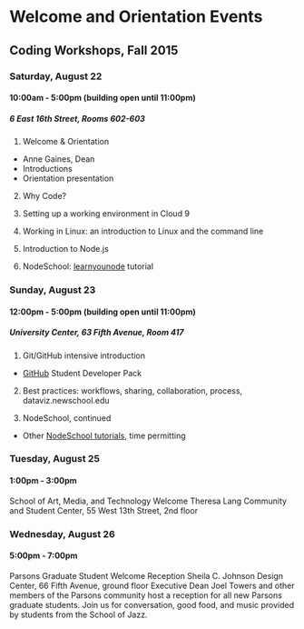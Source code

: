 # Welcome and Orientation Events
## Coding Workshops, Fall 2015

### Saturday, August 22

#### 10:00am - 5:00pm (building open until 11:00pm)

##### 6 East 16th Street, Rooms 602-603

1. Welcome & Orientation
  * Anne Gaines, Dean
  * Introductions
  * Orientation presentation

2. Why Code?

3. Setting up a working environment in Cloud 9

4. Working in Linux: an introduction to Linux and the command line

5. Introduction to Node.js
 
6. NodeSchool: [learnyounode](http://nodeschool.io/#workshoppers) tutorial

### Sunday, August 23

#### 12:00pm - 5:00pm (building open until 11:00pm)

##### University Center, 63 Fifth Avenue, Room 417

1. Git/GitHub intensive introduction
  * [GitHub](https://education.github.com/pack) Student Developer Pack

2. Best practices: workflows, sharing, collaboration, process, dataviz.newschool.edu

3. NodeSchool, continued
  * Other [NodeSchool tutorials](http://nodeschool.io/#workshoppers), time permitting

### Tuesday, August 25

#### 1:00pm - 3:00pm

School of Art, Media, and Technology Welcome
Theresa Lang Community and Student Center, 55 West 13th Street, 2nd floor

### Wednesday, August 26

#### 5:00pm - 7:00pm

Parsons Graduate Student Welcome Reception
Sheila C. Johnson Design Center, 66 Fifth Avenue, ground floor
Executive Dean Joel Towers and other members of the Parsons community host a reception for all new Parsons graduate students. Join us for conversation, good food, and music provided by students from the School of Jazz.